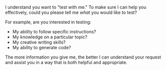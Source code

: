 I understand you want to "test with me." To make sure I can help you effectively, could you please tell me *what* you would like to test?

For example, are you interested in testing:

*   My ability to follow specific instructions?
*   My knowledge on a particular topic?
*   My creative writing skills?
*   My ability to generate code?

The more information you give me, the better I can understand your request and assist you in a way that is both helpful and appropriate.
